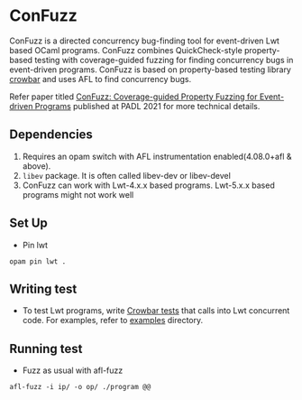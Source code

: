 # ConFuzz
ConFuzz is a directed concurrency bug-finding tool for event-driven Lwt based OCaml programs. 
ConFuzz combines QuickCheck-style property-based testing with coverage-guided fuzzing for finding concurrency bugs in event-driven programs.
ConFuzz is based on property-based testing library [crowbar](https://github.com/stedolan/crowbar) and uses AFL to find concurrency bugs.

Refer paper titled [ConFuzz: Coverage-guided Property Fuzzing for Event-driven Programs](https://link.springer.com/chapter/10.1007%2F978-3-030-67438-0_8) published at PADL 2021 for more technical details.

## Dependencies
1. Requires an opam switch with AFL instrumentation enabled(4.08.0+afl & above).
2. `libev` package. It is often called libev-dev or libev-devel
3. ConFuzz can work with Lwt-4.x.x based programs. Lwt-5.x.x based programs might not work well

## Set Up
- Pin lwt
```
opam pin lwt .
```

## Writing test
- To test Lwt programs, write [Crowbar tests](https://github.com/stedolan/crowbar#writing-tests) that calls into Lwt concurrent code. For examples, refer to  [examples](https://github.com/SumitPadhiyar/confuzz/tree/main/examples) directory.

## Running test
- Fuzz as usual with afl-fuzz
```
afl-fuzz -i ip/ -o op/ ./program @@
```
